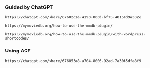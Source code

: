 ### Guided by ChatGPT
```https://chatgpt.com/share/67602d1a-4190-800d-bf75-48158d9a332e```

```https://mymoviedb.org/how-to-use-the-mmdb-plugin/```

```https://mymoviedb.org/how-to-use-the-mmdb-plugin/with-wordpress-shortcodes/```

### Using ACF
```https://chatgpt.com/share/676853a8-a704-8006-92ad-7a30b5dfa8f9```
